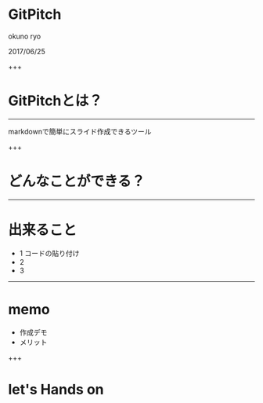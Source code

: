 # GitPitch

okuno ryo

2017/06/25

+++

# GitPitchとは？

---


markdownで簡単にスライド作成できるツール

+++

# どんなことができる？

---
# 出来ること

* 1 コードの貼り付け
* 2 
* 3
---

# memo

* 作成デモ
* メリット

+++

# let's Hands on
